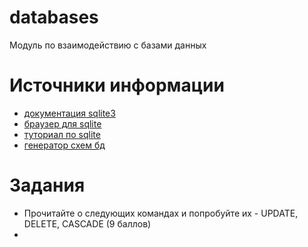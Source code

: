 # databases
Модуль по взаимодействию с базами данных


# Источники информации
* [документация sqlite3](https://docs.python.org/3/library/sqlite3.html)
* [браузер для sqlite](https://sqlitebrowser.org/dl/)
* [туториал по sqlite](https://www.sqlitetutorial.net/)
* [генератор схем бд](https://dbdiagram.io/home)


# Задания
* Прочитайте о следующих командах и попробуйте их - UPDATE, DELETE, CASCADE (9 баллов)
*